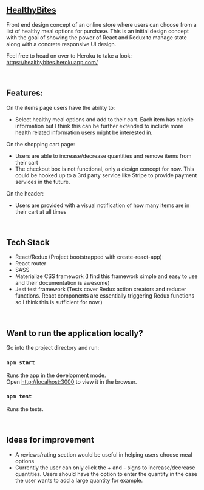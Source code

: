## [HealthyBites](https://healthybites.herokuapp.com/)

Front end design concept of an online store where users can choose from a list of healthy meal options for purchase. This is an initial design concept with the goal of showing the power of React and Redux to manage state along with a concrete responsive UI design.

Feel free to head on over to Heroku to take a look: https://healthybites.herokuapp.com/

<br>

## Features:

On the items page users have the ability to:

- Select healthy meal options and add to their cart. Each item has calorie information but I think this can be further extended to include more health related information users might be interested in.

On the shopping cart page:

- Users are able to increase/decrease quantities and remove items from their cart
- The checkout box is not functional, only a design concept for now. This could be hooked up to a 3rd party service like Stripe to provide payment services in the future.

On the header:

- Users are provided with a visual notification of how many items are in their cart at all times

<br>

## Tech Stack

- React/Redux (Project bootstrapped with create-react-app)
- React router
- SASS
- Materialize CSS framework (I find this framework simple and easy to use and their documentation is awesome)
- Jest test framework (Tests cover Redux action creators and reducer functions. React components are essentially triggering Redux functions so I think this is sufficient for now.)

<br>

## Want to run the application locally?

Go into the project directory and run:

### `npm start`

Runs the app in the development mode.<br />
Open [http://localhost:3000](http://localhost:3000) to view it in the browser.

### `npm test`

Runs the tests.

<br>

## Ideas for improvement

- A reviews/rating section would be useful in helping users choose meal options
- Currently the user can only click the + and - signs to increase/decrease quantities. Users should have the option to enter the quantity in the case the user wants to add a large quantity for example.

